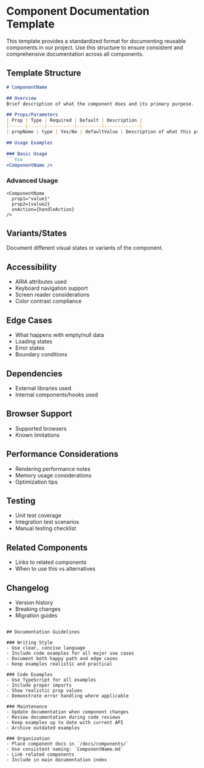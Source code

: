 # Component Documentation Template

This template provides a standardized format for documenting reusable components in our project. Use this structure to ensure consistent and comprehensive documentation across all components.

## Template Structure

```markdown
# ComponentName

## Overview
Brief description of what the component does and its primary purpose.

## Props/Parameters
| Prop | Type | Required | Default | Description |
|------|------|----------|---------|-------------|
| propName | type | Yes/No | defaultValue | Description of what this prop does |

## Usage Examples

### Basic Usage
```tsx
<ComponentName />
```

### Advanced Usage
```tsx
<ComponentName
  prop1="value1"
  prop2={value2}
  onAction={handleAction}
/>
```

## Variants/States
Document different visual states or variants of the component.

## Accessibility
- ARIA attributes used
- Keyboard navigation support
- Screen reader considerations
- Color contrast compliance

## Edge Cases
- What happens with empty/null data
- Loading states
- Error states
- Boundary conditions

## Dependencies
- External libraries used
- Internal components/hooks used

## Browser Support
- Supported browsers
- Known limitations

## Performance Considerations
- Rendering performance notes
- Memory usage considerations
- Optimization tips

## Testing
- Unit test coverage
- Integration test scenarios
- Manual testing checklist

## Related Components
- Links to related components
- When to use this vs alternatives

## Changelog
- Version history
- Breaking changes
- Migration guides
```

## Documentation Guidelines

### Writing Style
- Use clear, concise language
- Include code examples for all major use cases
- Document both happy path and edge cases
- Keep examples realistic and practical

### Code Examples
- Use TypeScript for all examples
- Include proper imports
- Show realistic prop values
- Demonstrate error handling where applicable

### Maintenance
- Update documentation when component changes
- Review documentation during code reviews
- Keep examples up to date with current API
- Archive outdated examples

### Organization
- Place component docs in `/docs/components/`
- Use consistent naming: `ComponentName.md`
- Link related components
- Include in main documentation index